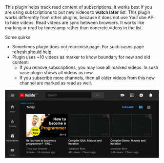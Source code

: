 This plugin helps track read content of subscriptions.
It works best if you are using subscriptions to put new videos to **watch later** list.
This plugin works differently from other plugins, because it does not use YouTube API to hide videos.
Read videos are sync between browsers.
It works like marking ar read by timestamp rather than concrete videos in the list. 

Some quirks:

- Sometimes plugin does not recocnise page. For such cases page refresh should help.
- Plugin uses ~10 videos as marker to know boundary for new and old content:
  - If you remove subscriptions, you may lose all marked videos. In sush case plugin shows all videos as new.
  - If you subscribe more channels, then all older videos from this new channel are marked as read as well. 

![screenshow](screenshots/screenshot1.png)
